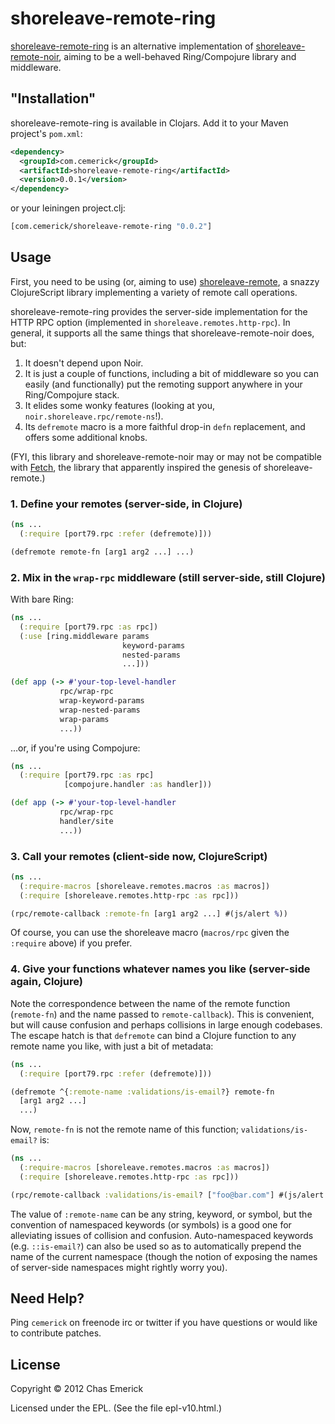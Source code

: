 # shoreleave-remote-ring

[shoreleave-remote-ring](http://github.com/cemerick/shoreleave-remote-ring) is
an alternative implementation of
[shoreleave-remote-noir](https://github.com/shoreleave/shoreleave-remote-noir),
aiming to be a well-behaved Ring/Compojure library and middleware.

## "Installation"

shoreleave-remote-ring is available in Clojars.  Add it to your Maven project's
`pom.xml`:

```xml
<dependency>
  <groupId>com.cemerick</groupId>
  <artifactId>shoreleave-remote-ring</artifactId>
  <version>0.0.1</version>
</dependency>
```

or your leiningen project.clj:

```clojure
[com.cemerick/shoreleave-remote-ring "0.0.2"]
```

## Usage

First, you need to be using (or, aiming to use)
[shoreleave-remote](https://github.com/shoreleave/shoreleave-remote), a snazzy
ClojureScript library implementing a variety of remote call operations.

shoreleave-remote-ring provides the server-side implementation for the HTTP RPC
option (implemented in `shoreleave.remotes.http-rpc`).  In general, it supports
all the same things that shoreleave-remote-noir does, but:

1. It doesn't depend upon Noir.
2. It is just a couple of functions, including a bit of middleware so you can
   easily (and functionally) put the remoting support anywhere in your
Ring/Compojure stack.
3. It elides some wonky features (looking at you,
   `noir.shoreleave.rpc/remote-ns`!).
4. Its `defremote` macro is a more faithful drop-in `defn` replacement, and
   offers some additional knobs.

(FYI, this library and shoreleave-remote-noir may or may not be compatible with
[Fetch](https://github.com/ibdknox/fetch), the library that apparently inspired
the genesis of shoreleave-remote.)

### 1. Define your remotes (server-side, in Clojure)

```clojure
(ns ...
  (:require [port79.rpc :refer (defremote)]))

(defremote remote-fn [arg1 arg2 ...] ...)
```

### 2. Mix in the `wrap-rpc` middleware (still server-side, still Clojure)

With bare Ring:

```clojure
(ns ...
  (:require [port79.rpc :as rpc])
  (:use [ring.middleware params
                         keyword-params
                         nested-params
                         ...]))

(def app (-> #'your-top-level-handler
           rpc/wrap-rpc
           wrap-keyword-params
           wrap-nested-params
           wrap-params
           ...))
```

…or, if you're using Compojure:

```clojure
(ns ...
  (:require [port79.rpc :as rpc]
            [compojure.handler :as handler]))

(def app (-> #'your-top-level-handler
           rpc/wrap-rpc
           handler/site
           ...))
```

### 3. Call your remotes (client-side now, ClojureScript)

```clojure
(ns ...
  (:require-macros [shoreleave.remotes.macros :as macros])
  (:require [shoreleave.remotes.http-rpc :as rpc]))

(rpc/remote-callback :remote-fn [arg1 arg2 ...] #(js/alert %))
```

Of course, you can use the shoreleave macro (`macros/rpc` given the `:require`
above) if you prefer.

### 4. Give your functions whatever names you like (server-side again, Clojure)

Note the correspondence between the name of the remote function (`remote-fn`)
and the name passed to `remote-callback`).  This is convenient, but will cause
confusion and perhaps collisions in large enough codebases.  The escape hatch
is that `defremote` can bind a Clojure function to any remote name you like,
with just a bit of metadata:

```clojure
(ns ...
  (:require [port79.rpc :refer (defremote)]))

(defremote ^{:remote-name :validations/is-email?} remote-fn
  [arg1 arg2 ...]
  ...)
```

Now, `remote-fn` is not the remote name of this function;
`validations/is-email?` is:

```clojure
(ns ...
  (:require-macros [shoreleave.remotes.macros :as macros])
  (:require [shoreleave.remotes.http-rpc :as rpc]))

(rpc/remote-callback :validations/is-email? ["foo@bar.com"] #(js/alert %))
```

The value of `:remote-name` can be any string, keyword, or symbol, but the
convention of namespaced keywords (or symbols) is a good one for alleviating
issues of collision and confusion.  Auto-namespaced keywords (e.g.
`::is-email?`) can also be used so as to automatically prepend the name of the
current namespace (though the notion of exposing the names of server-side
namespaces might rightly worry you).

## Need Help?

Ping `cemerick` on freenode irc or twitter if you have questions or would like
to contribute patches.

## License

Copyright © 2012 Chas Emerick

Licensed under the EPL. (See the file epl-v10.html.)


